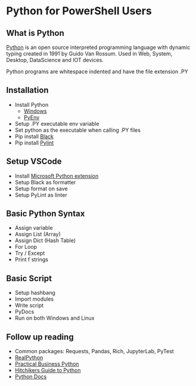 # Python for PowerShell Users

## What is Python

[Python](www.python.org) is an open source interpreted programming language with dynamic typing created in 1991 by Guido Van Rossum. Used in Web, System, Desktop, DataScience and IOT devices.

Python programs are whitespace indented and have the file extension .PY
## Installation

- Install Python
  - [Windows](https://www.python.org/downloads/)
  - [PyEnv](https://github.com/pyenv/pyenv)
- Setup .PY executable env variable
- Set python as the executable when calling .PY files
- Pip install [Black](https://pypi.org/project/black/)
- Pip install [Pylint](https://pypi.org/project/pylint/)

## Setup VSCode

- Install [Microsoft Python extension](https://marketplace.visualstudio.com/items?itemName=ms-python.python)
- Setup Black as formatter
- Setup format on save
- Setup PyLint as linter

## Basic Python Syntax

- Assign variable
- Assign List (Array)
- Assign Dict (Hash Table)
- For Loop
- Try / Except
- Print f strings

## Basic Script

- Setup hashbang
- Import modules
- Write script
- PyDocs
- Run on both Windows and Linux

## Follow up reading

- Common packages: Requests, Pandas, Rich, JupyterLab, PyTest
- [RealPython](https://realpython.com/)
- [Practical Business Python](https://pbpython.com/)
- [Hitchikers Guide to Python](https://docs.python-guide.org/)
- [Python Docs](https://docs.python.org/3/)
